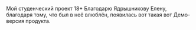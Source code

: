 Мой студенческий проект 18+
Благодарю Ядрышникову Елену, благодаря тому, что был в неё влюблён, появилась вот такая вот Демо-версия продукта.
